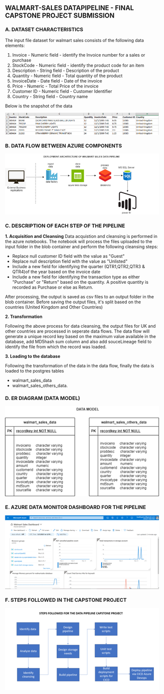 ## WALMART-SALES DATAPIPELINE - FINAL CAPSTONE PROJECT SUBMISSION

### A. DATASET CHARACTERISTICS

The input file dataset for walmart sales consists of the following data elements:
1. Invoice	- Numeric field - identify the Invoice number for a sales or purchase
2. StockCode	- Numeric field - identify the product code for an item
3. Description	- String field - Description of the product
4. Quantity	- Numeric field - Total quantity of the product 
5. InvoiceDate	- Date field - Date of the invoice
6. Price	- Numeric - Total Price of the invoice
7. Customer ID	- Numeric field - Customer Identifier
8. Country - String field - Country name

Below is the snapshot of the data

![img1](https://github.com/bsathyamur/WalmartSalesDataPipeline-Final-Capstoneproject/blob/main/dataset-snapshot.png)

### B. DATA FLOW BETWEEN AZURE COMPONENTS
![img1](https://github.com/bsathyamur/WalmartSalesDataPipeline-Final-Capstoneproject/blob/main/architecture.png)

### C. DESCRIPTION OF EACH STEP OF THE PIPELINE

**1. Acquisition and Cleansing**
Data acquistion and cleansing is performed in the azure notebooks. The notebook will process the files uploaded to the input folder in the blob container and perform the following cleansing steps:

* Replace null customer ID field with the value as "Guest"
* Replace null description field with the value as "Unlisted"
* Include a new field for identifying the quarter (QTR1,QTR2,QTR3 & QTR4)of the year based on the invoice date
* Include a new field for identifying the transaction type as either "Purchase" or "Return" based on the quantity. A positive quantity is recorded as Purchase or else as Return.

After processing, the output is saved as csv files to an output folder in the blob container. Before saving the output files, it's split based on the countries (United Kingdom and Other Countries)

**2. Transformation**

Following the above process for data cleansing, the output files for UK and other countries are processed in seperate data flows. The data flow will generate a unique record key based on the maximum value available in the database, add MD5hash sum column and also add souceLineage field to identify the file from which the record was loaded. 

**3. Loading to the database**

Following the transformation of the data in the data flow, finally the data is loaded to the postgres tables 
* walmart_sales_data
* walmart_sales_others_data.

### D. ER DIAGRAM (DATA MODEL)

![img3](https://github.com/bsathyamur/WalmartSalesDataPipeline-Final-Capstoneproject/blob/main/er.png)

### E. AZURE DATA MONITOR DASHBOARD FOR THE PIPELINE
![img2](https://github.com/bsathyamur/WalmartSalesDataPipeline-Final-Capstoneproject/blob/main/walmartSales-MonitorDashboard.png)

### F. STEPS FOLLOWED IN THE CAPSTONE PROJECT

![img1](https://github.com/bsathyamur/WalmartSalesDataPipeline-Final-Capstoneproject/blob/main/process.png)
